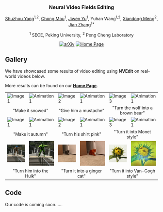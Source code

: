 <div align="center">
<!-- <h1>NVEdit</h1> -->
<h3>Neural Video Fields Editing</h3>

[Shuzhou Yang](https://ysz2022.github.io/)<sup>1,2</sup>, [Chong Mou](https://scholar.google.com/citations?user=SYQoDk0AAAAJ&hl=zh-CN&oi=ao)<sup>1</sup>, [Jiwen Yu](https://vvictoryuki.github.io/website/)<sup>1</sup>, Yuhan Wang<sup>1,2</sup>, [Xiandong Meng](https://orcid.org/0000-0002-1295-769X)<sup>2</sup>, [Jian Zhang](https://jianzhang.tech/)<sup>1*</sup>

<sup>1</sup> SECE, Peking University, <sup>2</sup> Peng Cheng Laboratory

[![arXiv](https://img.shields.io/badge/arXiv-<Coming_Soon>-<COLOR>.svg)](https://github.com/Ysz2022/NVEdit)
[![Home Page](https://img.shields.io/badge/Project_Page-<Gallery>-blue.svg)](https://nvedit.github.io/)

</div>

## Gallery

We have showcased some results of video editing using **NVEdit** on real-world videos below. 

More results can be found on our [**Home Page**](https://nvedit.github.io/).

<table>
  <tr>
    <td><img src="teaser/videos/car.gif" alt="Image 1"></td>
    <td><img src="teaser/videos/car_snow.gif" alt="Animation 1"></td>
    <td><img src="teaser/videos/face.gif" alt="Image 2"></td>
    <td><img src="teaser/videos/face_mustache.gif" alt="Animation 1"></td>
    <td><img src="teaser/videos/wolf.gif" alt="Image 3"></td>
    <td><img src="teaser/videos/wolf_bear.gif" alt="Animation 1"></td>
  </tr>
  <tr>
    <td colspan="2"><center>"Make it snowed"</center></td>
    <td colspan="2"><center>"Give him a mustache"</center></td>
    <td colspan="2"><center>"Turn the wolf into a brown bear"</center></td>
  </tr>
  <tr>
    <td><img src="teaser/videos/Bosp.gif" alt="Image 1"></td>
    <td><img src="teaser/videos/Bosp_autumn.gif" alt="Animation 1"></td>
    <td><img src="teaser/videos/person.gif" alt="Image 2"></td>
    <td><img src="teaser/videos/person_pink.gif" alt="Animation 1"></td>
    <td><img src="teaser/videos/train.gif" alt="Image 3"></td>
    <td><img src="teaser/videos/train_Monet.gif" alt="Animation 1"></td>
  </tr>
  <tr>
    <td colspan="2"><center>"Make it autumn"</center></td>
    <td colspan="2"><center>"Turn his shirt pink"</center></td>
    <td colspan="2"><center>"Turn it into Monet style"</center></td>
  </tr>
  <tr>
    <td><img src="teaser/videos/ms.gif" alt="Image 1"></td>
    <td><img src="teaser/videos/ms_Hulk.gif" alt="Animation 1"></td>
    <td><img src="teaser/videos/cat.gif" alt="Image 3"></td>
    <td><img src="teaser/videos/cat_ginger.gif" alt="Animation 1"></td>
    <td><img src="teaser/videos/sunflower.gif" alt="Image 2"></td>
    <td><img src="teaser/videos/sunflower_VG.gif" alt="Animation 1"></td>
  </tr>
  <tr>
    <td colspan="2"><center>"Turn him into the Hulk"</center></td>
    <td colspan="2"><center>"Turn it into a ginger cat"</center></td>
    <td colspan="2"><center>"Turn it into Van-Gogh style"</center></td>
  </tr>
</table>


## Code

Our code is coming soon……
